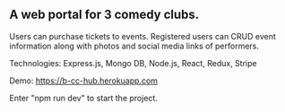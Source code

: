 
## A web portal for 3 comedy clubs. 

Users can purchase tickets to events. 
Registered users can CRUD event information along with photos and social media links of performers.


Technologies: Express.js, Mongo DB, Node.js, React, Redux, Stripe

Demo: https://b-cc-hub.herokuapp.com



Enter "npm run dev" to start the project.

